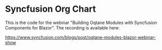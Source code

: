 # Syncfusion Org Chart

This is the code for the webinar "Building Oqtane Modules with Syncfusion Components for Blazor". The recording is available here: 

https://www.syncfusion.com/blogs/post/oqtane-modules-blazor-webinar-show
